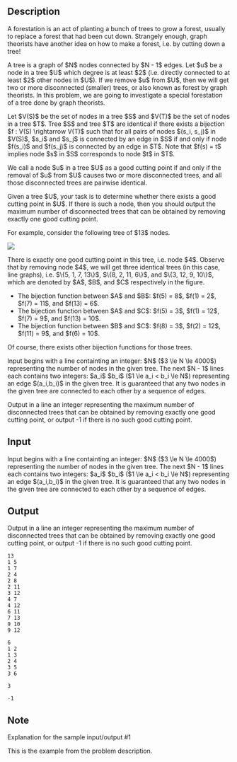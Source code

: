 ## Description

<div><p>A forestation is an act of planting a bunch of trees to grow a forest, usually to replace a forest that had been cut down. Strangely enough, graph theorists have another idea on how to make a forest, i.e. by cutting down a tree!</p><p>A tree is a graph of $N$ nodes connected by $N - 1$ edges. Let $u$ be a node in a tree $U$ which degree is at least $2$ (i.e. directly connected to at least $2$ other nodes in $U$). If we remove $u$ from $U$, then we will get two or more disconnected (smaller) trees, or also known as forest by graph theorists. In this problem, we are going to investigate a special forestation of a tree done by graph theorists.</p><p>Let $V(S)$ be the set of nodes in a tree $S$ and $V(T)$ be the set of nodes in a tree $T$. Tree $S$ and tree $T$ are <span class="tex-font-style-bf">identical</span> if there exists a bijection $f : V(S) \rightarrow V(T)$ such that for all pairs of nodes $(s_i, s_j)$ in $V(S)$, $s_i$ and $s_j$ is connected by an edge in $S$ if and only if node $f(s_i)$ and $f(s_j)$ is connected by an edge in $T$. Note that $f(s) = t$ implies node $s$ in $S$ corresponds to node $t$ in $T$.</p><p>We call a node $u$ in a tree $U$ as a good cutting point if and only if the removal of $u$ from $U$ causes two or more disconnected trees, and all those disconnected trees are pairwise identical.</p><p>Given a tree $U$, your task is to determine whether there exists a good cutting point in $U$. If there is such a node, then you should output the maximum number of disconnected trees that can be obtained by removing exactly one good cutting point.</p><p>For example, consider the following tree of $13$ nodes.</p><p><img class="tex-graphics" src="file://EvYXHdIO.png" style="max-width: 100.0%;max-height: 100.0%;"></p><p>There is exactly one good cutting point in this tree, i.e. node $4$. Observe that by removing node $4$, we will get three identical trees (in this case, line graphs), i.e. $\{5, 1, 7, 13\}$, $\{8, 2, 11, 6\}$, and $\{3, 12, 9, 10\}$, which are denoted by $A$, $B$, and $C$ respectively in the figure. </p><ul> <li> The bijection function between $A$ and $B$: $f(5) = 8$, $f(1) = 2$, $f(7) = 11$, and $f(13) = 6$. </li><li> The bijection function between $A$ and $C$: $f(5) = 3$, $f(1) = 12$, $f(7) = 9$, and $f(13) = 10$. </li><li> The bijection function between $B$ and $C$: $f(8) = 3$, $f(2) = 12$, $f(11) = 9$, and $f(6) = 10$. </li></ul> Of course, there exists other bijection functions for those trees.</div><div class="input-specification"><p>Input begins with a line containting an integer: $N$ ($3 \le N \le 4000$) representing the number of nodes in the given tree. The next $N - 1$ lines each contains two integers: $a_i$ $b_i$ ($1 \le a_i &lt; b_i \le N$) representing an edge $(a_i,b_i)$ in the given tree. It is guaranteed that any two nodes in the given tree are connected to each other by a sequence of edges.</p></div><div class="output-specification"><p>Output in a line an integer representing the maximum number of disconnected trees that can be obtained by removing exactly one good cutting point, or output <span class="tex-font-style-tt">-1</span> if there is no such good cutting point.</p></div>

## Input

<p>Input begins with a line containting an integer: $N$ ($3 \le N \le 4000$) representing the number of nodes in the given tree. The next $N - 1$ lines each contains two integers: $a_i$ $b_i$ ($1 \le a_i &lt; b_i \le N$) representing an edge $(a_i,b_i)$ in the given tree. It is guaranteed that any two nodes in the given tree are connected to each other by a sequence of edges.</p>

## Output

<p>Output in a line an integer representing the maximum number of disconnected trees that can be obtained by removing exactly one good cutting point, or output <span class="tex-font-style-tt">-1</span> if there is no such good cutting point.</p>





```input1
13
1 5
1 7
2 4
2 8
2 11
3 12
4 7
4 12
6 11
7 13
9 10
9 12
```




```input2
6
1 2
1 3
2 4
3 5
3 6
```




```output1
3
```




```output2
-1
```



## Note

<p><span class="tex-font-style-it">Explanation for the sample input/output #1</span></p><p>This is the example from the problem description.</p>
